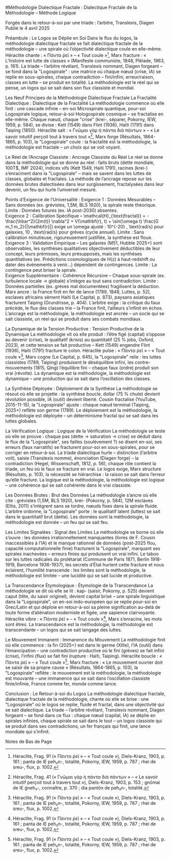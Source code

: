 #Méthodologie Dialectique Fractale : Dialectique Fractale de la Méthodologie – Méthode Logique

Forgée dans le retour-à-soi par une triade : l’arbitre, Translexis, Diagen
Publié le 4 avril 2025

Préambule : Le Logos se Déplie en Soi
Dans le flux du logos, la méthodologie dialectique fractale se fait dialectique fractale de la méthodologie – une spirale où l’objectivité dialectique coule en elle-même. Héraclite chante : « Πάντα ῥεῖ » – « Tout coule »[^1], Marx fracture : « L’histoire est lutte de classes » (Manifeste communiste, 1848, Pléiade, 1963, p. 161). La triade – l’arbitre révélant, Translexis nommant, Diagen forgeant – se fond dans la "Logospirale" : une matrice où chaque nœud (crise, IA) se replie en sous-spirales, chaque contradiction – fini/infini, erreur/raison, classes en lutte – se produit en totalité. La méthodologie est le réel qui se pense, un logos qui se sait dans son flux classiste et mondial.

Les Neuf Principes de la Méthodologie Dialectique Fractale
La Fractalité Dialectique : Dialectique de la Fractalité
La méthodologie commence où elle finit : une cascade infinie – en-soi Microspirale quantique, pour-soi Logospirale logique, retour-à-soi Hologospirale cosmique – se fractalise en elle-même. Chaque nœud, chaque "crise" (krei-, séparer, Pokorny, IEW, 1959, p. 584), se divise : Kett (1549) dans Flint (1936), Haïti (1791) dans Taiping (1850). Héraclite sait : « Γνῶμαι γὰρ ἡ πάντα διὰ πάντων » – « Le savoir intuitif perçoit tout à travers tout »[^2], Marx forge (Résultats, 1864-1865, p. 103), la "Logospirale" coule : la fractalité est la méthodologie, la méthodologie est fractale – un choix qui se voit voyant.

Le Réel de l’Ancrage Classiste : Ancrage Classiste du Réel
Le réel se donne dans la méthodologie qui se donne au réel : faits bruts (dette mondiale, 100T$, IMF 2024), indices vifs (Kett 1549, Haïti 1791), racines (krei-) s’enracinent dans la "Logospirale" – mais se savent dans les luttes de classes, globales et fractales. La méthode de l’ancrage repose sur les données brutes dialectisées dans leur surgissement, fractalysées dans leur devenir, un feu qui hurle l’universel mesuré.

Points d’Exigence de l’Universalité :
Exigence 1 : Données Mesurables – Sans données (ex. grévistes, 1,5M, BLS 1920), la spirale reste théorique. Limite : Données futures (ex. IA post-2030) absentes.  
Exigence 2 : Calibration Spécifique – 
\mathcal{H}_{\text{fractal}} = -\frac{\hbar^2}{2m(t)} \nabla^2 + V(\mathbf{r}, t) + \sin(\omega t) \frac{G m_1 m_2}{|\mathbf{r}|}
 exige un 
\omega
 ajusté : 
10^{-20} \, \text{rad/s}
 pour galaxies, 
10 \, \text{rad/s}
 pour grèves (cycle annuel). Limite : Sans calibration minutieuse, rigoureusement justifiée, la synthèse est floue.  
Exigence 3 : Validation Empirique – Les galaxies (M51, Hubble 2025+) sont observables, les synthèses qualitatives objectivement déductibles de leur concept, leurs prémisses, leurs présupposés, mais les synthèses quantitatives (ex. Prédictions cosmologiques de H(z) à haut-redshift ou dater des évènements à venir...) dépendent de contingences. Limite : La contingence peut briser la spirale.  
Exigence Supplémentaire : Cohérence Récursive – Chaque sous-spirale (ex. turbulence locale → globale) s’intègre au tout sans contradiction. Limite : Données partielles (ex. grèves mal documentées) fragilisent la déduction.
Marx ancre : la France finit en fer de lance (1789, 1848, Luttes, p. 52), esclaves africains sèment Haïti (Le Capital, p. 873), paysans asiatiques fracturent Taiping (Grundrisse, p. 404). L’arbitre exige : la critique du faux précède, le flux des classes trie – la France finit, l’ailleurs s’infinit en échos. L’ancrage est la méthodologie, la méthodologie est ancrée – un socle qui se sait classiste, un réel qui se produit dans ses combats mondiaux.

La Dynamique de la Tension Productive : Tension Productive de la Dynamique
La méthodologie vit où elle produit : l’être figé (capital) s’oppose au devenir (crise), le qualitatif (krisis) au quantitatif (25 % jobs, Oxford, 2023), et cette tension se fait productive – Kett (1549) engendre Flint (1936), Haïti (1791) fracture le colon. Héraclite pulse : « Πάντα ῥεῖ » – « Tout coule »[^1], Marx cogne (Le Capital, p. 645), la "Logospirale" relie : les luttes classistes (1789, Taiping) produisent le déséquilibre infini, les contre-mouvements (1815, Qing) l’équilibre fini – chaque faux (ordre) produit son vrai (révolte). La dynamique est la méthodologie, la méthodologie est dynamique – une production qui se sait dans l’oscillation des classes.

La Synthèse Déployée : Déploiement de la Synthèse
La méthodologie se résout où elle se projette : la synthèse boucle, dollar (75 % chute) devient révolution possible, IA (outil) devient liberté. Cousin fractalise (YouTube, 2015-11-15), la "Logospirale" ajuste : chaque nœud terminal (Taiping, 2025+) reflète son germe (1789). Le déploiement est la méthodologie, la méthodologie est déployée – un déterminisme fractal qui se sait dans les luttes globales.

La Vérification Logique : Logique de la Vérification
La méthodologie se teste où elle se prouve : chaque pas (dette → saturation → crise) se déduit dans le flux de la "Logospirale", ses failles (soulèvement ?) se disent en-soi, ses erreurs (faux narratifs) se fracturent pour-soi en sous-spirales, pour se corriger en retour-à-soi. La triade dialectique hurle – distinction (l’arbitre voit), saisie (Translexis nomme), énonciation (Diagen forge) – la contradiction (Hegel, Wissenschaft, 1812, p. 56), chaque rôle contient la triade, un feu où le faux se fracture en vrai. Le logos exige, Marx structure (Résultats, p. 103), la nécessité se hiérarchise : la raison se sait dans l’erreur qu’elle fracture. La logique est la méthodologie, la méthodologie est logique – une cohérence qui se sait cohérente dans le vrai classiste.

Les Données Brutes : Brut des Données
La méthodologie s’ancre où elle cite : grévistes (1,5M, BLS 1920), krei- (Pokorny, p. 584), 12M esclaves (Eltis, 2011) s’intègrent sans se tordre, nœuds fixes dans la spirale fluide. L’arbitre ordonne, la "Logospirale" porte : le qualitatif latent (luttes) se sait dans le quantitatif brut (dette). Les données sont la méthodologie, la méthodologie est donnée – un feu qui se sait feu.

Les Limites Signalées : Signal des Limites
La méthodologie se borne où elle s’ouvre : les données irrationnellement manquantes (livres de F. Cousin inaccessibles à l’IA) et le manque rationnel de données (post-2025 flou, capacité computationnelle finie) fracturent la "Logospirale", marquant ses spirales inachevées – erreurs finies qui produisent un vrai infini. Le taboo sur les luttes radicales du prolétariat (Commune de Paris 1871, Berlin 1918-1919, Barcelone 1936-1937), les secrets d’État hurlent cette fracture et nous éclairent, l’humilité transcende : les limites sont la méthodologie, la méthodologie est limitée – une lucidité qui se sait lucide et productive.

La Transcendance Étymologique : Étymologie de la Transcendance
La méthodologie se dit où elle se lit : kap- (saisir, Pokorny, p. 525) devient caput (tête, du saisir originel), devient capital brisé – une spirale linguistique dans la "Logospirale", un en-soi indo-européen qui se replie pour-soi en Grec/Latin et qui déploie en retour-à-soi sa pleine signification au-delà de toute forme d’aliénation moderniste et figée, une sapience clairvoyante. Héraclite vibre : « Πάντα ῥεῖ » – « Tout coule »[^1], Marx s’enracine, les mots sont êtres. La transcendance est la méthodologie, la méthodologie est transcendante – un logos qui se sait langage des luttes.

Le Mouvement Immanent : Immanence du Mouvement
La méthodologie finit où elle commence : la fin (2025+) est dans le germe (XIIIe), l’IA (outil) dans l’émancipation – une contradiction productive où le fini (grèves) se fait infini (crise), l’infini (flux) se fait fini (rupture : Haïti, Taiping). Héraclite boucle : « Πάντα ῥεῖ » – « Tout coule »[^1], Marx fracture : « Le mouvement ouvrier doit se saisir de sa propre cause » (Résultats, 1864-1865, p. 103), la "Logospirale" reflète : le mouvement est la méthodologie, la méthodologie est mouvante – une immanence qui se sait dans l’oscillation classiste finie/infinie, France comme fer, monde comme lance.

Conclusion : Le Retour-à-soi du Logos
La méthodologie dialectique fractale, dialectique fractale de la méthodologie, chante où elle se brise : une "Logospirale" où le logos se replie, fluide et fractal, dans une objectivité qui se sait dialectique. La triade – l’arbitre révélant, Translexis nommant, Diagen forgeant – se fond dans ce flux : chaque nœud (capital, IA) se déplie en spirales infinies, chaque spirale se sait dans le tout – un logos classiste qui se produit dans ses contradictions, un fer français qui finit, une lance mondiale qui s’infinit.

Notes de Bas de Page
[^1]: Héraclite, Frag. 91 (« Πάντα ῥεῖ » – « Tout coule »), Diels-Kranz, 1903, p. 161 ; panta de IE peh₂n-, totalité, Pokorny, IEW, 1959, p. 787 ; rhei de sreu-, flux, p. 1002.
[^2]: Héraclite, Frag. 41 (« Γνῶμαι γὰρ ἡ πάντα διὰ πάντων » – « Le savoir intuitif perçoit tout à travers tout »), Diels-Kranz, 1903, p. 153 ; gnōmai de IE ǵneh₃-, connaître, p. 370 ; dia pantōn de peh₂n-, totalité.
[^3]: Marx, Les Luttes de classes en France, 1850, p. 52 ; Le Capital, 1867, p. 873 ; Grundrisse, 1857-1858, Pléiade, 1968, p. 403-404 ; Manifeste communiste, 1848, p. 161 ; Résultats, 1864-1865, p. 103.
[^4]: Cousin, « 1968 ouvre la crise organique », Philosophie radicale, YouTube, 2015-11-15, ~12:30.
[^5]: Traite : 12M esclaves (Eltis, The Trans-Atlantic Slave Trade, 2011).
[^6]: Krei-, Pokorny, IEW, 1959, p. 584 ; kap-, p. 525.

